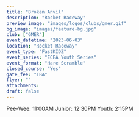 ```yaml
---
title: "Broken Anvil"
description: "Rocket Raceway"
preview_image: "images/logos/clubs/gmer.gif"
bg_image: "images/feature-bg.jpg"
club: ["GMER"]
event_datetime: "2023-06-03"
location: "Rocket Raceway"
event_type: "FastKIDZ"
event_series: "ECEA Youth Series"
event_format: "Hare Scramble"
closed_course: "Yes"
gate_fee: "TBA"
flyer: ""
attachments:
draft: false
---
```


Pee-Wee: 11:00AM
Junior: 12:30PM
Youth: 2:15PM